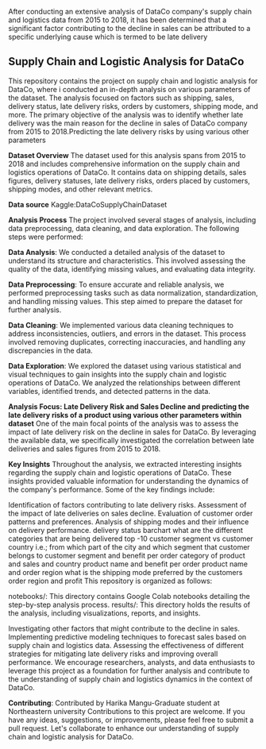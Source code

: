 After conducting an extensive analysis of DataCo company's supply chain and logistics data from 2015 to 2018, it has been determined that a significant factor contributing to the decline in sales can be attributed to a specific underlying cause which is termed to be late delivery

## Supply Chain and Logistic Analysis for DataCo
This repository contains the project on supply chain and logistic analysis for DataCo, where i conducted an in-depth analysis on various parameters of the dataset. The analysis focused on factors such as shipping, sales, delivery status, late delivery risks, orders by customers, shipping mode, and more. The primary objective of the analysis was to identify whether late delivery was the main reason for the decline in sales of DataCo company from 2015 to 2018.Predicting the late delivery risks by using various other parameters

**Dataset Overview**
The dataset used for this analysis spans from 2015 to 2018 and includes comprehensive information on the supply chain and logistics operations of DataCo. It contains data on shipping details, sales figures, delivery statuses, late delivery risks, orders placed by customers, shipping modes, and other relevant metrics.

**Data source**
Kaggle:DataCoSupplyChainDataset

**Analysis Process**
The project involved several stages of analysis, including data preprocessing, data cleaning, and data exploration. The following steps were performed:

**Data Analysis**: We conducted a detailed analysis of the dataset to understand its structure and characteristics. This involved assessing the quality of the data, identifying missing values, and evaluating data integrity.

**Data Preprocessing**: To ensure accurate and reliable analysis, we performed preprocessing tasks such as data normalization, standardization, and handling missing values. This step aimed to prepare the dataset for further analysis.

**Data Cleaning**: We implemented various data cleaning techniques to address inconsistencies, outliers, and errors in the dataset. This process involved removing duplicates, correcting inaccuracies, and handling any discrepancies in the data.

**Data Exploration**: We explored the dataset using various statistical and visual techniques to gain insights into the supply chain and logistic operations of DataCo. We analyzed the relationships between different variables, identified trends, and detected patterns in the data.

**Analysis Focus: Late Delivery Risk and Sales Decline and predicting the late delivery risks of a product using various other parameters within dataset**
One of the main focal points of the analysis was to assess the impact of late delivery risk on the decline in sales for DataCo. By leveraging the available data, we specifically investigated the correlation between late deliveries and sales figures from 2015 to 2018.

**Key Insights**
Throughout the analysis, we extracted interesting insights regarding the supply chain and logistic operations of DataCo. These insights provided valuable information for understanding the dynamics of the company's performance. Some of the key findings include:

Identification of factors contributing to late delivery risks.
Assessment of the impact of late deliveries on sales decline.
Evaluation of customer order patterns and preferences.
Analysis of shipping modes and their influence on delivery performance.
delivery status barchart
what are the different categories that are being delivered top -10
customer segment vs customer country i.e.; from which part of the city and which segment that customer belongs to
customer segment and benefit per order
category of product and sales and country
product name and benefit per order
product name and order region
what is the shipping mode preferred by the customers
order region and profit
This repository is organized as follows:

notebooks/: This directory contains Google Colab notebooks detailing the step-by-step analysis process.
results/: This directory holds the results of the analysis, including visualizations, reports, and insights.


Investigating other factors that might contribute to the decline in sales.
Implementing predictive modeling techniques to forecast sales based on supply chain and logistics data.
Assessing the effectiveness of different strategies for mitigating late delivery risks and improving overall performance.
We encourage researchers, analysts, and data enthusiasts to leverage this project as a foundation for further analysis and contribute to the understanding of supply chain and logistics dynamics in the context of DataCo.

**Contributing**:
Contributed by Harika Mangu-Graduate student at Northeastern university
Contributions to this project are welcome. If you have any ideas, suggestions, or improvements, please feel free to submit a pull request. Let's collaborate to enhance our understanding of supply chain and logistic analysis for DataCo.










